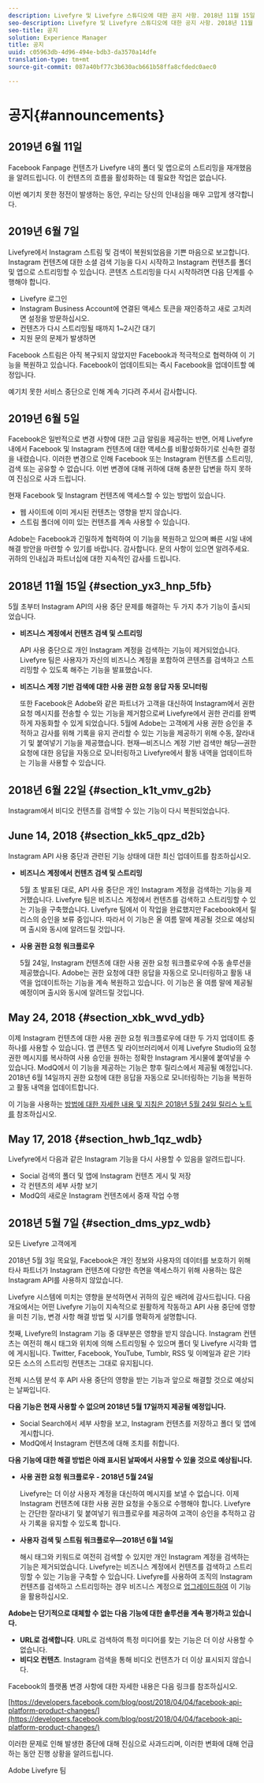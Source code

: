 ```yaml
---
description: Livefyre 및 Livefyre 스튜디오에 대한 공지 사항. 2018년 11월 15일 현재
seo-description: Livefyre 및 Livefyre 스튜디오에 대한 공지 사항. 2018년 11월 15일 현재
seo-title: 공지
solution: Experience Manager
title: 공지
uuid: c05963db-4d96-494e-bdb3-da3570a14dfe
translation-type: tm+mt
source-git-commit: 087a40bf77c3b630acb661b58ffa8cfdedc0aec0

---
```



# 공지{#announcements}

## 2019년 6월 11일

Facebook Fanpage 컨텐츠가 Livefyre 내의 폴더 및 앱으로의 스트리밍을 재개했음을 알려드립니다. 이 컨텐츠의 흐름을 활성화하는 데 필요한 작업은 없습니다.

이번 예기치 못한 정전이 발생하는 동안, 우리는 당신의 인내심을 매우 고맙게 생각합니다.

## 2019년 6월 7일

Livefyre에서 Instagram 스트림 및 검색이 복원되었음을 기쁜 마음으로 보고합니다. Instagram 컨텐츠에 대한 소셜 검색 기능을 다시 시작하고 Instagram 컨텐츠를 폴더 및 앱으로 스트리밍할 수 있습니다. 콘텐츠 스트리밍을 다시 시작하려면 다음 단계를 수행해야 합니다.
* Livefyre 로그인
* Instagram Business Account에 연결된 액세스 토큰을 재인증하고 새로 고치려면 설정을 방문하십시오.
* 컨텐츠가 다시 스트리밍될 때까지 1~2시간 대기
* 지원 문의 문제가 발생하면

Facebook 스트림은 아직 복구되지 않았지만 Facebook과 적극적으로 협력하여 이 기능을 복원하고 있습니다. Facebook이 업데이트되는 즉시 Facebook을 업데이트할 예정입니다.

예기치 못한 서비스 중단으로 인해 계속 기다려 주셔서 감사합니다.

## 2019년 6월 5일

Facebook은 일반적으로 변경 사항에 대한 고급 알림을 제공하는 반면, 어제 Livefyre 내에서 Facebook 및 Instagram 컨텐츠에 대한 액세스를 비활성화하기로 신속한 결정을 내렸습니다. 이러한 변경으로 인해 Facebook 또는 Instagram 컨텐츠를 스트리밍, 검색 또는 공유할 수 없습니다.  이번 변경에 대해 귀하에 대해 충분한 답변을 하지 못하여 진심으로 사과 드립니다.

현재 Facebook 및 Instagram 컨텐츠에 액세스할 수 있는 방법이 있습니다.

* 웹 사이트에 이미 게시된 컨텐츠는 영향을 받지 않습니다.
* 스트림 폴더에 이미 있는 컨텐츠를 계속 사용할 수 있습니다.

Adobe는 Facebook과 긴밀하게 협력하여 이 기능을 복원하고 있으며 빠른 시일 내에 해결 방안을 마련할 수 있기를 바랍니다. 감사합니다. 문의 사항이 있으면 알려주세요. 귀하의 인내심과 파트너십에 대한 지속적인 감사를 드립니다.



## 2018년 11월 15일 {#section_yx3_hnp_5fb}

5월 초부터 Instagram API의 사용 중단 문제를 해결하는 두 가지 추가 기능이 출시되었습니다.

* **비즈니스 계정에서 컨텐츠 검색 및 스트리밍**

   API 사용 중단으로 개인 Instagram 계정을 검색하는 기능이 제거되었습니다. Livefyre 팀은 사용자가 자신의 비즈니스 계정을 포함하여 콘텐츠를 검색하고 스트리밍할 수 있도록 해주는 기능을 발표했습니다.

* **비즈니스 계정 기반 검색에 대한 사용 권한 요청 응답 자동 모니터링**

   또한 Facebook은 Adobe와 같은 파트너가 고객을 대신하여 Instagram에서 권한 요청 메시지를 전송할 수 있는 기능을 제거함으로써 Livefyre에서 권한 관리를 완벽하게 자동화할 수 있게 되었습니다. 5월에 Adobe는 고객에게 사용 권한 승인을 추적하고 감사를 위해 기록을 유지 관리할 수 있는 기능을 제공하기 위해 수동, 잘라내기 및 붙여넣기 기능을 제공했습니다. 현재—비즈니스 계정 기반 검색만 해당—권한 요청에 대한 응답을 자동으로 모니터링하고 Livefyre에서 활동 내역을 업데이트하는 기능을 사용할 수 있습니다.

## 2018년 6월 22일 {#section_k1t_vmv_g2b}

Instagram에서 비디오 컨텐츠를 검색할 수 있는 기능이 다시 복원되었습니다.

## June 14, 2018 {#section_kk5_qpz_d2b}

Instagram API 사용 중단과 관련된 기능 상태에 대한 최신 업데이트를 참조하십시오.

* **비즈니스 계정에서 컨텐츠 검색 및 스트리밍**

   5월 초 발표된 대로, API 사용 중단은 개인 Instagram 계정을 검색하는 기능을 제거했습니다. Livefyre 팀은 비즈니스 계정에서 컨텐츠를 검색하고 스트리밍할 수 있는 기능을 구축했습니다. Livefyre 팀에서 이 작업을 완료했지만 Facebook에서 릴리스의 승인을 보류 중입니다. 따라서 이 기능은 올 여름 말에 제공될 것으로 예상되며 출시와 동시에 알려드릴 것입니다.

* **사용 권한 요청 워크플로우**

   5월 24일, Instagram 컨텐츠에 대한 사용 권한 요청 워크플로우에 수동 솔루션을 제공했습니다. Adobe는 권한 요청에 대한 응답을 자동으로 모니터링하고 활동 내역을 업데이트하는 기능을 계속 복원하고 있습니다. 이 기능은 올 여름 말에 제공될 예정이며 출시와 동시에 알려드릴 것입니다.

## May 24, 2018 {#section_xbk_wvd_ydb}

이제 Instagram 컨텐츠에 대한 사용 권한 요청 워크플로우에 대한 두 가지 업데이트 중 하나를 사용할 수 있습니다. 앱 콘텐츠 및 라이브러리에서 이제 Livefyre Studio의 요청 권한 메시지를 복사하여 사용 승인을 원하는 정확한 Instagram 게시물에 붙여넣을 수 있습니다. ModQ에서 이 기능을 제공하는 기능은 향후 릴리스에서 제공될 예정입니다. 2018년 6월 14일까지 권한 요청에 대한 응답을 자동으로 모니터링하는 기능을 복원하고 활동 내역을 업데이트합니다.

이 기능을 사용하는 [방법에 대한 자세한 내용 및 지침은 2018년 5월 24일 릴리스 노트를](/help/using/c-rn/previous-rns/rn2018/c-rn-2018-may-24.md#c_rn) 참조하십시오.

## May 17, 2018 {#section_hwb_1qz_wdb}

Livefyre에서 다음과 같은 Instagram 기능을 다시 사용할 수 있음을 알려드립니다.

* Social 검색의 폴더 및 앱에 Instagram 컨텐츠 게시 및 저장
* 각 컨텐츠의 세부 사항 보기
* ModQ의 새로운 Instagram 컨텐츠에서 중재 작업 수행

## 2018년 5월 7일 {#section_dms_ypz_wdb}

모든 Livefyre 고객에게

2018년 5월 3일 목요일, Facebook은 개인 정보와 사용자의 데이터를 보호하기 위해 타사 파트너가 Instagram 컨텐츠에 다양한 측면을 액세스하기 위해 사용하는 많은 Instagram API를 사용하지 않았습니다.

Livefyre 시스템에 미치는 영향을 분석하면서 귀하의 깊은 배려에 감사드립니다. 다음 개요에서는 어떤 Livefyre 기능이 지속적으로 원활하게 작동하고 API 사용 중단에 영향을 미친 기능, 변경 사항 해결 방법 및 시기를 명확하게 설명합니다.

첫째, Livefyre의 Instagram 기능 중 대부분은 영향을 받지 않습니다. Instagram 컨텐츠는 여전히 해시 태그와 위치에 의해 스트리밍될 수 있으며 폴더 및 Livefyre 시각화 앱에 게시됩니다. Twitter, Facebook, YouTube, Tumblr, RSS 및 이메일과 같은 기타 모든 소스의 스트리밍 컨텐츠는 그대로 유지됩니다.

전체 시스템 분석 후 API 사용 중단의 영향을 받는 기능과 앞으로 해결할 것으로 예상되는 날짜입니다.

**다음 기능은 현재 사용할 수 없으며 2018년 5월 17일까지 제공될 예정입니다.**

* Social Search에서 세부 사항을 보고, Instagram 컨텐츠를 저장하고 폴더 및 앱에 게시합니다.
* ModQ에서 Instagram 컨텐츠에 대해 조치를 취합니다.

**다음 기능에 대한 해결 방법은 아래 표시된 날짜에서 사용할 수 있을 것으로 예상됩니다.**

* **사용 권한 요청 워크플로우 - 2018년 5월 24일**

   Livefyre는 더 이상 사용자 계정을 대신하여 메시지를 보낼 수 없습니다. 이제 Instagram 컨텐츠에 대한 사용 권한 요청을 수동으로 수행해야 합니다. Livefyre는 간단한 잘라내기 및 붙여넣기 워크플로우를 제공하여 고객이 승인을 추적하고 감사 기록을 유지할 수 있도록 합니다.

* **사용자 검색 및 스트림 워크플로우—2018년 6월 14일**

   해시 태그와 키워드로 여전히 검색할 수 있지만 개인 Instagram 계정을 검색하는 기능은 제거되었습니다. Livefyre는 비즈니스 계정에서 컨텐츠를 검색하고 스트리밍할 수 있는 기능을 구축할 수 있습니다. Livefyre를 사용하여 조직의 Instagram 컨텐츠를 검색하고 스트리밍하는 경우 비즈니스 계정으로 [업그레이드하여](https://help.instagram.com/502981923235522?helpref=search&sr=2&query=change%20personal%20account%20to%20business%20account) 이 기능을 활용하십시오.

**Adobe는 단기적으로 대체할 수 없는 다음 기능에 대한 솔루션을 계속 평가하고 있습니다.**

* **URL로 검색합니다**. URL로 검색하여 특정 미디어를 찾는 기능은 더 이상 사용할 수 없습니다.
* **비디오 컨텐츠**. Instagram 검색을 통해 비디오 컨텐츠가 더 이상 표시되지 않습니다.

Facebook의 플랫폼 변경 사항에 대한 자세한 내용은 다음 링크를 참조하십시오.

[https://developers.facebook.com/blog/post/2018/04/04/facebook-api-platform-product-changes/](https://developers.facebook.com/blog/post/2018/04/04/facebook-api-platform-product-changes/)

이러한 문제로 인해 발생한 중단에 대해 진심으로 사과드리며, 이러한 변화에 대해 언급하는 동안 진행 상황을 알려드립니다.

Adobe Livefyre 팀
